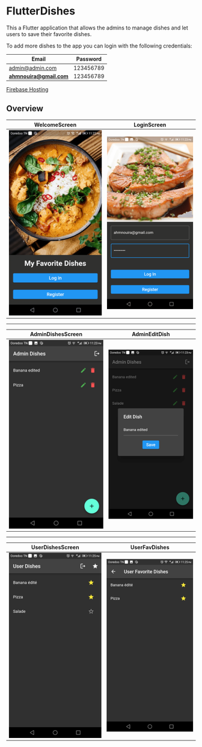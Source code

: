 # FlutterDishes

This a Flutter application that allows the admins to manage dishes and let users to save their favorite dishes.

To add more dishes to the app you can login with the following credentials:

| Email                   | Password   |
| ----------------------- | ---------- |
| admin@admin.com         | 123456789  |
| **ahmnouira@gmail.com** | 123456789  |

[Firebase Hosting](https://flutter-mydishes.web.app)

## Overview  

| WelcomeScreen     | LoginScreen       |
| ----------------- | ----------------- |
| ![1](./img/1.png) | ![2](./img/2.png) |

---

| AdminDishesScreen | AdminEditDish     |
| ----------------- | ----------------- |
| ![3](./img/3.png) | ![4](./img/4.png) |

---

| UserDishesScreen  | UserFavDishes     |
| ----------------- | ----------------- |
| ![5](./img/5.png) | ![6](./img/6.png) |
